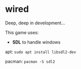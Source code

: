 # wired

Deep, deep in development...

This game uses:

- **SDL** to handle windows

apt: `sudo apt install libsdl2-dev`  

pacman: `pacman -S sdl2`

